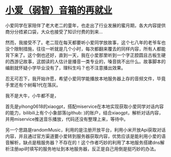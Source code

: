 # [小爱（弱智）音箱的再就业](https://github.com/justin-xjp/gitblog/issues/3)

小爱同学在家陪伴了老大老二的童年，也走出了行业发展的蜜月期，各大内容提供商分分捂紧口袋，大众也接受了知识付费的到来…

然而，我接受不了。老二现在每天都要听小爱同学放故事，这个七八年的老爷车也没个限制措施，往往一听就是几个小时，每次都翻来覆去的同样内容，所有人都能背下来了。这个倒也还好，直到一天，我在小爱那里听到一个字正腔圆且古板生硬的西游记故事，这朗读的人估计是播音一类专业的，嗓音挑不出什么。故事脚本的编剧就怀疑小学毕业没有了，理科生吗？也不注意播出效果。

忍无可忍下，我开始许愿，希望小爱同学能播放本地服务器上存的音频文件，毕竟手里还有个树莓1代在落灰。

我不是大牛，小牛都不是，

首先是yihong0618的xiaogpt，搭配miservice在本地实现获取小爱同学对话内容的能力，bilibili上有个小象部落(github:  )的账户，结合xiaogpt，解析对话内容，并用miservice推送音乐播放，代码还没有整理上来，等待中。

另一个思路是randomMusic，利用的是注册开放平台，利用小米开放Api获取对话内容，并且通过官方渠道要小爱转到服务器获取内容，优势应该是能利用小爱的语音解析，缺点是租服务器？不存在的！这个作者巧妙的利用了本地服务搭建dns解析注册api时填写的服务地址到本地服务器，反正是自己用倒是挺巧妙的办法。



    